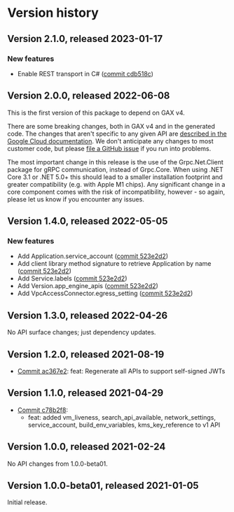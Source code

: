 # Version history

## Version 2.1.0, released 2023-01-17

### New features

- Enable REST transport in C# ([commit cdb518c](https://github.com/googleapis/google-cloud-dotnet/commit/cdb518c3524106ea73f0e546557a0180589ca3b0))

## Version 2.0.0, released 2022-06-08

This is the first version of this package to depend on GAX v4.

There are some breaking changes, both in GAX v4 and in the generated
code. The changes that aren't specific to any given API are [described in the Google Cloud
documentation](https://cloud.google.com/dotnet/docs/reference/help/breaking-gax4).
We don't anticipate any changes to most customer code, but please [file a
GitHub issue](https://github.com/googleapis/google-cloud-dotnet/issues/new/choose)
if you run into problems.

The most important change in this release is the use of the Grpc.Net.Client package
for gRPC communication, instead of Grpc.Core. When using .NET Core 3.1 or .NET 5.0+
this should lead to a smaller installation footprint and greater compatibility (e.g.
with Apple M1 chips). Any significant change in a core component comes with the risk
of incompatibility, however - so again, please let us know if you encounter any
issues.


## Version 1.4.0, released 2022-05-05

### New features

- Add Application.service_account ([commit 523e2d2](https://github.com/googleapis/google-cloud-dotnet/commit/523e2d23624e0ed8565027843f2e7e48c2e76f5c))
- Add client library method signature to retrieve Application by name ([commit 523e2d2](https://github.com/googleapis/google-cloud-dotnet/commit/523e2d23624e0ed8565027843f2e7e48c2e76f5c))
- Add Service.labels ([commit 523e2d2](https://github.com/googleapis/google-cloud-dotnet/commit/523e2d23624e0ed8565027843f2e7e48c2e76f5c))
- Add Version.app_engine_apis ([commit 523e2d2](https://github.com/googleapis/google-cloud-dotnet/commit/523e2d23624e0ed8565027843f2e7e48c2e76f5c))
- Add VpcAccessConnector.egress_setting ([commit 523e2d2](https://github.com/googleapis/google-cloud-dotnet/commit/523e2d23624e0ed8565027843f2e7e48c2e76f5c))

## Version 1.3.0, released 2022-04-26

No API surface changes; just dependency updates.

## Version 1.2.0, released 2021-08-19

- [Commit ac367e2](https://github.com/googleapis/google-cloud-dotnet/commit/ac367e2): feat: Regenerate all APIs to support self-signed JWTs

## Version 1.1.0, released 2021-04-29

- [Commit c78b2f8](https://github.com/googleapis/google-cloud-dotnet/commit/c78b2f8):
  - feat: added vm_liveness, search_api_available, network_settings, service_account, build_env_variables, kms_key_reference to v1 API

## Version 1.0.0, released 2021-02-24

No API changes from 1.0.0-beta01.

## Version 1.0.0-beta01, released 2021-01-05

Initial release.
